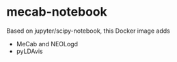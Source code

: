 # mecab-notebook

Based on jupyter/scipy-notebook, this Docker image adds

- MeCab and NEOLogd
- pyLDAvis
